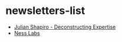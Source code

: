 # newsletters-list

- [Julian Shapiro - Deconstructing Expertise](https://www.julian.com/)
- [Ness Labs](https://nesslabs.com/newsletter)